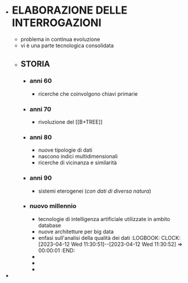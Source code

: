 - # ELABORAZIONE DELLE INTERROGAZIONI
	- problema in continua evoluzione
	- vi è una parte tecnologica consolidata
	- ## STORIA
		- ### anni 60
			- ricerche che coinvolgono chiavi primarie
		- ### anni 70
			- rivoluzione del [[B+TREE]]
		- ### anni 80
			- nuove tipologie di dati
			- nascono indici multidimensionali
			- ricerche di vicinanza e similarità
		- ### anni 90
			- sistemi eterogenei (*con dati di diversa natura*)
		- ### nuovo millennio
			- tecnologie di intelligenza artificiale utilizzate in ambito database
			- nuove architetture per big data
			- enfasi sull'analisi della qualità dei dati
			  :LOGBOOK:
			  CLOCK: [2023-04-12 Wed 11:30:51]--[2023-04-12 Wed 11:30:52] =>  00:00:01
			  :END:
			-
			-
			-
-